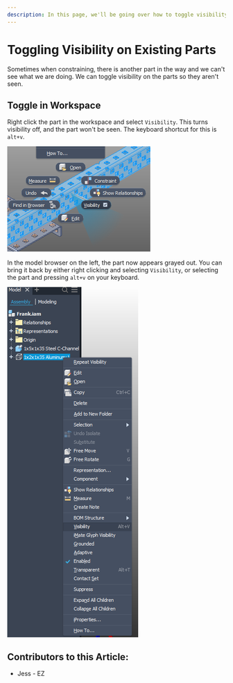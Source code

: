 ```yaml
---
description: In this page, we'll be going over how to toggle visibility on existing parts.
---
```


# Toggling Visibility on Existing Parts

Sometimes when constraining, there is another part in the way and we can't see what we are doing.  We can toggle visibility on the parts so they aren't seen.&#x20;

## Toggle in Workspace

Right click the part in the workspace and select `Visibility`.  This turns visibility off, and the part won't be seen.  The keyboard shortcut for this is `alt+v`.

![Toggling Visibility Off](<../../../.gitbook/assets/image (180).png>)

In the model browser on the left, the part now appears grayed out.  You can bring it back by either right clicking and selecting `Visibility`, or selecting the part and pressing `alt+v` on your keyboard.&#x20;

![Turn Visibility On](<../../../.gitbook/assets/image (218).png>)



## Contributors to this Article:

* Jess - EZ
